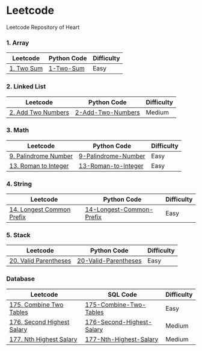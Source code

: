 # Leetcode
Leetcode Repository of Heart

### 1. Array
|Leetcode|Python Code|Difficulty
|---|---|---
|[1. Two Sum](https://leetcode.com/problems/two-sum/)|[1-Two-Sum](https://github.com/heartnoxill/Leetcode/blob/main/Code/1-Two_Sum.py)|Easy

### 2. Linked List
|Leetcode|Python Code|Difficulty
|---|---|---
|[2. Add Two Numbers](https://leetcode.com/problems/add-two-numbers/)|[2-Add-Two-Numbers](https://github.com/heartnoxill/Leetcode/blob/main/Code/2-Add-Two-Numbers.py)|Medium

### 3. Math
|Leetcode|Python Code|Difficulty
|---|---|---
|[9. Palindrome Number](https://leetcode.com/problems/palindrome-number/)|[9-Palindrome-Number](https://github.com/heartnoxill/Leetcode/blob/main/Code/9-Palindrome-Number.py)|Easy
|[13. Roman to Integer](https://leetcode.com/problems/roman-to-integer/)|[13-Roman-to-Integer](https://github.com/heartnoxill/Leetcode/blob/main/Code/13-Roman-to-Integer.py)|Easy

### 4. String
|Leetcode|Python Code|Difficulty
|---|---|---
|[14. Longest Common Prefix](https://leetcode.com/problems/longest-common-prefix/)|[14-Longest-Common-Prefix](https://github.com/heartnoxill/Leetcode/blob/main/Code/14-Longest-Common-Prefix.py)|Easy

### 5. Stack
|Leetcode|Python Code|Difficulty
|---|---|---
|[20. Valid Parentheses](https://leetcode.com/problems/valid-parentheses/)|[20-Valid-Parentheses](https://github.com/heartnoxill/Leetcode/blob/main/Code/20-Valid-Parentheses.py)|Easy

### Database
|Leetcode|SQL Code|Difficulty
|---|---|---
|[175. Combine Two Tables](https://leetcode.com/problems/combine-two-tables/)|[175-Combine-Two-Tables](https://github.com/heartnoxill/Leetcode/blob/main/Code/175-Combine-Two-Tables.sql)|Easy
|[176. Second Highest Salary](https://leetcode.com/problems/second-highest-salary/)|[176-Second-Highest-Salary](https://github.com/heartnoxill/Leetcode/blob/main/Code/176-Second-Highest-Salary.sql)|Medium
|[177. Nth Highest Salary](https://leetcode.com/problems/nth-highest-salary/)|[177-Nth-Highest-Salary](https://github.com/heartnoxill/Leetcode/blob/main/Code/177-Nth-Highest-Salary.sql)|Medium

